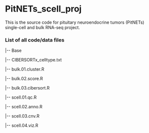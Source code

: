 # PitNETs_scell_proj

This is the source code for pituitary neuroendocrine tumors (PitNETs) single-cell and bulk RNA-seq project.

### List of all code/data files

|-- Base

   |-- CIBERSORTx_celltype.txt

   |-- bulk.01.cluster.R

   |-- bulk.02.score.R

   |-- bulk.03.cibersort.R

   |-- scell.01.qc.R

   |-- scell.02.anno.R

   |-- scell.03.cnv.R

   |-- scell.04.viz.R


